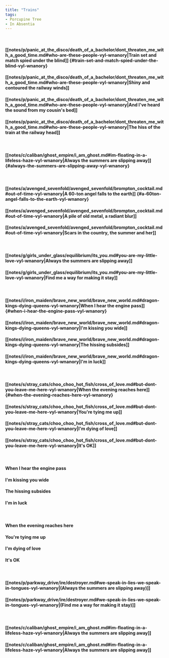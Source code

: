 ```yaml
---
title: "Trains"
tags:
- Porcupine Tree
- In Absentia
---
```

&nbsp;
#### [[notes/p/panic_at_the_disco/death_of_a_bachelor/dont_threaten_me_with_a_good_time.md#who-are-these-people-vyl-wnanory|Train set and match spied under the blind]] {#train-set-and-match-spied-under-the-blind-vyl-wnanory}
#### [[notes/p/panic_at_the_disco/death_of_a_bachelor/dont_threaten_me_with_a_good_time.md#who-are-these-people-vyl-wnanory|Shiny and contoured the railway winds]]
#### [[notes/p/panic_at_the_disco/death_of_a_bachelor/dont_threaten_me_with_a_good_time.md#who-are-these-people-vyl-wnanory|And I've heard the sound from my cousin's bed]]
#### [[notes/p/panic_at_the_disco/death_of_a_bachelor/dont_threaten_me_with_a_good_time.md#who-are-these-people-vyl-wnanory|The hiss of the train at the railway head]]
&nbsp;
#### [[notes/c/caliban/ghost_empire/i_am_ghost.md#im-floating-in-a-lifeless-haze-vyl-wnanory|Always the summers are slipping away]] {#always-the-summers-are-slipping-away-vyl-wnanory}
&nbsp;
#### [[notes/a/avenged_sevenfold/avenged_sevenfold/brompton_cocktail.md#out-of-time-vyl-wnanory|A 60-ton angel falls to the earth]] {#a-60ton-angel-falls-to-the-earth-vyl-wnanory}
#### [[notes/a/avenged_sevenfold/avenged_sevenfold/brompton_cocktail.md#out-of-time-vyl-wnanory|A pile of old metal, a radiant blur]]
#### [[notes/a/avenged_sevenfold/avenged_sevenfold/brompton_cocktail.md#out-of-time-vyl-wnanory|Scars in the country, the summer and her]]
&nbsp;
#### [[notes/g/girls_under_glass/equilibrium/its_you.md#you-are-my-little-love-vyl-wnanory|Always the summers are slipping away]]
#### [[notes/g/girls_under_glass/equilibrium/its_you.md#you-are-my-little-love-vyl-wnanory|Find me a way for making it stay]]
&nbsp;
#### [[notes/i/iron_maiden/brave_new_world/brave_new_world.md#dragon-kings-dying-queens-vyl-wnanory|When I hear the engine pass]] {#when-i-hear-the-engine-pass-vyl-wnanory}
#### [[notes/i/iron_maiden/brave_new_world/brave_new_world.md#dragon-kings-dying-queens-vyl-wnanory|I'm kissing you wide]]
#### [[notes/i/iron_maiden/brave_new_world/brave_new_world.md#dragon-kings-dying-queens-vyl-wnanory|The hissing subsides]]
#### [[notes/i/iron_maiden/brave_new_world/brave_new_world.md#dragon-kings-dying-queens-vyl-wnanory|I'm in luck]]
&nbsp;
#### [[notes/s/stray_cats/choo_choo_hot_fish/cross_of_love.md#but-dont-you-leave-me-here-vyl-wnanory|When the evening reaches here]] {#when-the-evening-reaches-here-vyl-wnanory}
#### [[notes/s/stray_cats/choo_choo_hot_fish/cross_of_love.md#but-dont-you-leave-me-here-vyl-wnanory|You're tying me up]]
#### [[notes/s/stray_cats/choo_choo_hot_fish/cross_of_love.md#but-dont-you-leave-me-here-vyl-wnanory|I'm dying of love]]
#### [[notes/s/stray_cats/choo_choo_hot_fish/cross_of_love.md#but-dont-you-leave-me-here-vyl-wnanory|It's OK]]
&nbsp;
#### When I hear the engine pass
#### I'm kissing you wide
#### The hissing subsides
#### I'm in luck
&nbsp;
#### When the evening reaches here
#### You're tying me up
#### I'm dying of love
#### It's OK
&nbsp;
#### [[notes/p/parkway_drive/ire/destroyer.md#we-speak-in-lies-we-speak-in-tongues-vyl-wnanory|(Always the summers are slipping away)]]
#### [[notes/p/parkway_drive/ire/destroyer.md#we-speak-in-lies-we-speak-in-tongues-vyl-wnanory|(Find me a way for making it stay)]]
&nbsp;
#### [[notes/c/caliban/ghost_empire/i_am_ghost.md#im-floating-in-a-lifeless-haze-vyl-wnanory|Always the summers are slipping away]]
#### [[notes/c/caliban/ghost_empire/i_am_ghost.md#im-floating-in-a-lifeless-haze-vyl-wnanory|Always the summers are slipping away]]
